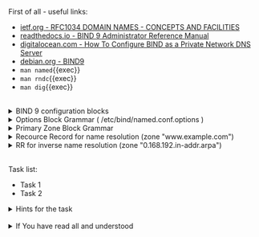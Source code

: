 First of all - useful links:

- [ietf.org - RFC1034 DOMAIN NAMES - CONCEPTS AND FACILITIES](https://datatracker.ietf.org/doc/html/rfc1034)
- [readthedocs.io - BIND 9 Administrator Reference Manual](https://bind9.readthedocs.io/en/stable/)
- [digitalocean.com - How To Configure BIND as a Private Network DNS Server](https://www.digitalocean.com/community/tutorials/how-to-configure-bind-as-a-private-network-dns-server-on-ubuntu-18-04)
- [debian.org - BIND9](https://wiki.debian.org/Bind9)
- `man named`{{exec}}
- `man rndc`{{exec}}
- `man dig`{{exec}}
<br>
<details><summary>BIND 9 configuration blocks</summary>
<pre>
  <strong>acl</strong>      - Defines a named IP address matching list, for access control and other uses.
  <strong>controls</strong> - Declares control channels to be used by the rndc utility.
  <strong>dnssec-policy</strong> - Describes a DNSSEC key and signing policy for zones. See dnssec-policy for details.
  <strong>key</strong>      - Specifies key information for use in authentication and authorization using TSIG.
  <strong>logging</strong>  - Specifies what information the server logs and where the log messages are sent.
  <strong>masters</strong>  - Synonym for primaries.
  <strong>options</strong>  - Controls global server configuration options and sets defaults for other statements.
  <strong>parental-agents</strong> - Defines a named list of servers for inclusion in primary and secondary zones’ parental-agents lists.
  <strong>primaries</strong>  - Defines a named list of servers for inclusion in stub and secondary zones’ primaries or also-notify lists.
  <strong>server</strong>     - Sets certain configuration options on a per-server basis.
  <strong>statistics-channels</strong> - Declares communication channels to get access to named statistics.
  <strong>tls</strong>      - Specifies configuration information for a TLS connection, including a key-file, cert-file, ca-file, dhparam-file, remote-hostname, ciphers, protocols, prefer-server-ciphers, and session-tickets.
  <strong>http</strong>     - Specifies configuration information for an HTTP connection, including endpoints, listener-clients, and streams-per-connection.
  <strong>trust-anchors</strong>  - Defines DNSSEC trust anchors: if used with the initial-key or initial-ds keyword, trust anchors are kept up-to-date using RFC 5011 trust anchor maintenance;
  <strong>view</strong>     - Defines a view.
  <strong>zone</strong>     - Defines a zone.
</pre>
</details>
<details><summary>Options Block Grammar ( /etc/bind/named.conf.options )</summary>
<pre>
options {
	allow-new-zones &lt;boolean&gt;;
	allow-notify { &lt;address_match_element&gt;; ... };
	allow-query { &lt;address_match_element&gt;; ... };
	allow-query-cache { &lt;address_match_element&gt;; ... };
	allow-query-cache-on { &lt;address_match_element&gt;; ... };
	allow-query-on { &lt;address_match_element&gt;; ... };
	allow-recursion { &lt;address_match_element&gt;; ... };
	allow-recursion-on { &lt;address_match_element&gt;; ... };
	allow-transfer [ port &lt;integer&gt; ] [ transport &lt;string&gt; ] { &lt;address_match_element&gt;; ... };
	allow-update { &lt;address_match_element&gt;; ... };
	allow-update-forwarding { &lt;address_match_element&gt;; ... };
	also-notify [ port &lt;integer&gt; ]  { ( &lt;remote-servers&gt; | &lt;ipv4_address&gt; [ port &lt;integer&gt; ] | &lt;ipv6_address&gt; [ port &lt;integer&gt; ] ) [ key &lt;string&gt; ] [ tls &lt;string&gt; ]; ... };
	alt-transfer-source ( &lt;ipv4_address&gt; | * ); // deprecated
	alt-transfer-source-v6 ( &lt;ipv6_address&gt; | * ); // deprecated
	answer-cookie &lt;boolean&gt;;
	attach-cache &lt;string&gt;;
	auth-nxdomain &lt;boolean&gt;;
	auto-dnssec ( allow | maintain | off ); // deprecated
	automatic-interface-scan &lt;boolean&gt;;
	avoid-v4-udp-ports { &lt;portrange&gt;; ... }; // deprecated
	avoid-v6-udp-ports { &lt;portrange&gt;; ... }; // deprecated
	bindkeys-file &lt;quoted_string&gt;;
	blackhole { &lt;address_match_element&gt;; ... };
	catalog-zones { zone &lt;string&gt; [ default-primaries [ port &lt;integer&gt; ]  { ( &lt;remote-servers&gt; | &lt;ipv4_address&gt; [ port &lt;integer&gt; ] | &lt;ipv6_address&gt; [ port &lt;integer&gt; ] ) [ key &lt;string&gt; ] [ tls &lt;string&gt; ]; ... } ] [ zone-directory &lt;quoted_string&gt; ] [ in-memory &lt;boolean&gt; ] [ min-update-interval &lt;duration&gt; ]; ... };
	check-dup-records ( fail | warn | ignore );
	check-integrity &lt;boolean&gt;;
	check-mx ( fail | warn | ignore );
	check-mx-cname ( fail | warn | ignore );
	check-names ( primary | master | secondary | slave | response ) ( fail | warn | ignore ); // may occur multiple times
	check-sibling &lt;boolean&gt;;
	check-spf ( warn | ignore );
	check-srv-cname ( fail | warn | ignore );
	check-wildcard &lt;boolean&gt;;
	clients-per-query &lt;integer&gt;;
	cookie-algorithm ( aes | siphash24 );
	cookie-secret &lt;string&gt;; // may occur multiple times
	coresize ( default | unlimited | &lt;sizeval&gt; ); // deprecated
	datasize ( default | unlimited | &lt;sizeval&gt; ); // deprecated
	deny-answer-addresses { &lt;address_match_element&gt;; ... } [ except-from { &lt;string&gt;; ... } ];
	deny-answer-aliases { &lt;string&gt;; ... } [ except-from { &lt;string&gt;; ... } ];
	dialup ( notify | notify-passive | passive | refresh | &lt;boolean&gt; );
	directory &lt;quoted_string&gt;;
	disable-algorithms &lt;string&gt; { &lt;string&gt;; ... }; // may occur multiple times
	disable-ds-digests &lt;string&gt; { &lt;string&gt;; ... }; // may occur multiple times
	disable-empty-zone &lt;string&gt;; // may occur multiple times
	dns64 &lt;netprefix&gt; {
		break-dnssec &lt;boolean&gt;;
		clients { &lt;address_match_element&gt;; ... };
		exclude { &lt;address_match_element&gt;; ... };
		mapped { &lt;address_match_element&gt;; ... };
		recursive-only &lt;boolean&gt;;
		suffix &lt;ipv6_address&gt;;
	}; // may occur multiple times
	dns64-contact &lt;string&gt;;
	dns64-server &lt;string&gt;;
	dnskey-sig-validity &lt;integer&gt;;
	dnsrps-enable &lt;boolean&gt;;
	dnsrps-options { &lt;unspecified-text&gt; };
	dnssec-accept-expired &lt;boolean&gt;;
	dnssec-dnskey-kskonly &lt;boolean&gt;;
	dnssec-loadkeys-interval &lt;integer&gt;;
	dnssec-must-be-secure &lt;string&gt; &lt;boolean&gt;; // may occur multiple times
	dnssec-policy &lt;string&gt;;
	dnssec-secure-to-insecure &lt;boolean&gt;;
	dnssec-update-mode ( maintain | no-resign );
	dnssec-validation ( yes | no | auto );
	dnstap { ( all | auth | client | forwarder | resolver | update ) [ ( query | response ) ]; ... };
	dnstap-identity ( &lt;quoted_string&gt; | none | hostname );
	dnstap-output ( file | unix ) &lt;quoted_string&gt; [ size ( unlimited | &lt;size&gt; ) ] [ versions ( unlimited | &lt;integer&gt; ) ] [ suffix ( increment | timestamp ) ];
	dnstap-version ( &lt;quoted_string&gt; | none );
	dscp &lt;integer&gt;; // obsolete
	dual-stack-servers [ port &lt;integer&gt; ] { ( &lt;quoted_string&gt; [ port &lt;integer&gt; ] | &lt;ipv4_address&gt; [ port &lt;integer&gt; ] | &lt;ipv6_address&gt; [ port &lt;integer&gt; ] ); ... };
	dump-file &lt;quoted_string&gt;;
	edns-udp-size &lt;integer&gt;;
	empty-contact &lt;string&gt;;
	empty-server &lt;string&gt;;
	empty-zones-enable &lt;boolean&gt;;
	fetch-quota-params &lt;integer&gt; &lt;fixedpoint&gt; &lt;fixedpoint&gt; &lt;fixedpoint&gt;;
	fetches-per-server &lt;integer&gt; [ ( drop | fail ) ];
	fetches-per-zone &lt;integer&gt; [ ( drop | fail ) ];
	files ( default | unlimited | &lt;sizeval&gt; ); // deprecated
	flush-zones-on-shutdown &lt;boolean&gt;;
	forward ( first | only );
	forwarders [ port &lt;integer&gt; ]  { ( &lt;ipv4_address&gt; | &lt;ipv6_address&gt; ) [ port &lt;integer&gt; ]; ... };
	fstrm-set-buffer-hint &lt;integer&gt;;
	fstrm-set-flush-timeout &lt;integer&gt;;
	fstrm-set-input-queue-size &lt;integer&gt;;
	fstrm-set-output-notify-threshold &lt;integer&gt;;
	fstrm-set-output-queue-model ( mpsc | spsc );
	fstrm-set-output-queue-size &lt;integer&gt;;
	fstrm-set-reopen-interval &lt;duration&gt;;
	geoip-directory ( &lt;quoted_string&gt; | none );
	glue-cache &lt;boolean&gt;; // deprecated
	heartbeat-interval &lt;integer&gt;;
	hostname ( &lt;quoted_string&gt; | none );
	http-listener-clients &lt;integer&gt;;
	http-port &lt;integer&gt;;
	http-streams-per-connection &lt;integer&gt;;
	https-port &lt;integer&gt;;
	interface-interval &lt;duration&gt;;
	ipv4only-contact &lt;string&gt;;
	ipv4only-enable &lt;boolean&gt;;
	ipv4only-server &lt;string&gt;;
	ixfr-from-differences ( primary | master | secondary | slave | &lt;boolean&gt; );
	keep-response-order { &lt;address_match_element&gt;; ... };
	key-directory &lt;quoted_string&gt;;
	lame-ttl &lt;duration&gt;;
	listen-on [ port &lt;integer&gt; ] [ tls &lt;string&gt; ] [ http &lt;string&gt; ] { &lt;address_match_element&gt;; ... }; // may occur multiple times
	listen-on-v6 [ port &lt;integer&gt; ] [ tls &lt;string&gt; ] [ http &lt;string&gt; ] { &lt;address_match_element&gt;; ... }; // may occur multiple times
	lmdb-mapsize &lt;sizeval&gt;;
	lock-file ( &lt;quoted_string&gt; | none );
	managed-keys-directory &lt;quoted_string&gt;;
	masterfile-format ( raw | text );
	masterfile-style ( full | relative );
	match-mapped-addresses &lt;boolean&gt;;
	max-cache-size ( default | unlimited | &lt;sizeval&gt; | &lt;percentage&gt; );
	max-cache-ttl &lt;duration&gt;;
	max-clients-per-query &lt;integer&gt;;
	max-ixfr-ratio ( unlimited | &lt;percentage&gt; );
	max-journal-size ( default | unlimited | &lt;sizeval&gt; );
	max-ncache-ttl &lt;duration&gt;;
	max-records &lt;integer&gt;;
	max-recursion-depth &lt;integer&gt;;
	max-recursion-queries &lt;integer&gt;;
	max-refresh-time &lt;integer&gt;;
	max-retry-time &lt;integer&gt;;
	max-rsa-exponent-size &lt;integer&gt;;
	max-stale-ttl &lt;duration&gt;;
	max-transfer-idle-in &lt;integer&gt;;
	max-transfer-idle-out &lt;integer&gt;;
	max-transfer-time-in &lt;integer&gt;;
	max-transfer-time-out &lt;integer&gt;;
	max-udp-size &lt;integer&gt;;
	max-zone-ttl ( unlimited | &lt;duration&gt; );
	memstatistics &lt;boolean&gt;;
	memstatistics-file &lt;quoted_string&gt;;
	message-compression &lt;boolean&gt;;
	min-cache-ttl &lt;duration&gt;;
	min-ncache-ttl &lt;duration&gt;;
	min-refresh-time &lt;integer&gt;;
	min-retry-time &lt;integer&gt;;
	minimal-any &lt;boolean&gt;;
	minimal-responses ( no-auth | no-auth-recursive | &lt;boolean&gt; );
	multi-master &lt;boolean&gt;;
	new-zones-directory &lt;quoted_string&gt;;
	no-case-compress { &lt;address_match_element&gt;; ... };
	nocookie-udp-size &lt;integer&gt;;
	notify ( explicit | master-only | primary-only | &lt;boolean&gt; );
	notify-delay &lt;integer&gt;;
	notify-rate &lt;integer&gt;;
	notify-source ( &lt;ipv4_address&gt; | * );
	notify-source-v6 ( &lt;ipv6_address&gt; | * );
	notify-to-soa &lt;boolean&gt;;
	nsec3-test-zone &lt;boolean&gt;; // test only
	nta-lifetime &lt;duration&gt;;
	nta-recheck &lt;duration&gt;;
	nxdomain-redirect &lt;string&gt;;
	parental-source ( &lt;ipv4_address&gt; | * );
	parental-source-v6 ( &lt;ipv6_address&gt; | * );
	pid-file ( &lt;quoted_string&gt; | none );
	port &lt;integer&gt;;
	preferred-glue &lt;string&gt;;
	prefetch &lt;integer&gt; [ &lt;integer&gt; ];
	provide-ixfr &lt;boolean&gt;;
	qname-minimization ( strict | relaxed | disabled | off );
	query-source [ address ] ( &lt;ipv4_address&gt; | * );
	query-source-v6 [ address ] ( &lt;ipv6_address&gt; | * );
	querylog &lt;boolean&gt;;
	random-device ( &lt;quoted_string&gt; | none ); // obsolete
	rate-limit {
		all-per-second &lt;integer&gt;;
		errors-per-second &lt;integer&gt;;
		exempt-clients { &lt;address_match_element&gt;; ... };
		ipv4-prefix-length &lt;integer&gt;;
		ipv6-prefix-length &lt;integer&gt;;
		log-only &lt;boolean&gt;;
		max-table-size &lt;integer&gt;;
		min-table-size &lt;integer&gt;;
		nodata-per-second &lt;integer&gt;;
		nxdomains-per-second &lt;integer&gt;;
		qps-scale &lt;integer&gt;;
		referrals-per-second &lt;integer&gt;;
		responses-per-second &lt;integer&gt;;
		slip &lt;integer&gt;;
		window &lt;integer&gt;;
	};
	recursing-file &lt;quoted_string&gt;;
	recursion &lt;boolean&gt;;
	recursive-clients &lt;integer&gt;;
	request-expire &lt;boolean&gt;;
	request-ixfr &lt;boolean&gt;;
	request-nsid &lt;boolean&gt;;
	require-server-cookie &lt;boolean&gt;;
	reserved-sockets &lt;integer&gt;; // deprecated
	resolver-nonbackoff-tries &lt;integer&gt;;
	resolver-query-timeout &lt;integer&gt;;
	resolver-retry-interval &lt;integer&gt;;
	response-padding { &lt;address_match_element&gt;; ... } block-size &lt;integer&gt;;
	response-policy { zone &lt;string&gt; [ add-soa &lt;boolean&gt; ] [ log &lt;boolean&gt; ] [ max-policy-ttl &lt;duration&gt; ] [ min-update-interval &lt;duration&gt; ] [ policy ( cname | disabled | drop | given | no-op | nodata | nxdomain | passthru | tcp-only &lt;quoted_string&gt; ) ] [ recursive-only &lt;boolean&gt; ] [ nsip-enable &lt;boolean&gt; ] [ nsdname-enable &lt;boolean&gt; ]; ... } [ add-soa &lt;boolean&gt; ] [ break-dnssec &lt;boolean&gt; ] [ max-policy-ttl &lt;duration&gt; ] [ min-update-interval &lt;duration&gt; ] [ min-ns-dots &lt;integer&gt; ] [ nsip-wait-recurse &lt;boolean&gt; ] [ nsdname-wait-recurse &lt;boolean&gt; ] [ qname-wait-recurse &lt;boolean&gt; ] [ recursive-only &lt;boolean&gt; ] [ nsip-enable &lt;boolean&gt; ] [ nsdname-enable &lt;boolean&gt; ] [ dnsrps-enable &lt;boolean&gt; ] [ dnsrps-options { &lt;unspecified-text&gt; } ];
	reuseport &lt;boolean&gt;;
	root-delegation-only [ exclude { &lt;string&gt;; ... } ]; // deprecated
	root-key-sentinel &lt;boolean&gt;;
	rrset-order { [ class &lt;string&gt; ] [ type &lt;string&gt; ] [ name &lt;quoted_string&gt; ] &lt;string&gt; &lt;string&gt;; ... };
	secroots-file &lt;quoted_string&gt;;
	send-cookie &lt;boolean&gt;;
	serial-query-rate &lt;integer&gt;;
	serial-update-method ( date | increment | unixtime );
	server-id ( &lt;quoted_string&gt; | none | hostname );
	servfail-ttl &lt;duration&gt;;
	session-keyalg &lt;string&gt;;
	session-keyfile ( &lt;quoted_string&gt; | none );
	session-keyname &lt;string&gt;;
	sig-signing-nodes &lt;integer&gt;;
	sig-signing-signatures &lt;integer&gt;;
	sig-signing-type &lt;integer&gt;;
	sig-validity-interval &lt;integer&gt; [ &lt;integer&gt; ];
	sortlist { &lt;address_match_element&gt;; ... };
	stacksize ( default | unlimited | &lt;sizeval&gt; ); // deprecated
	stale-answer-client-timeout ( disabled | off | &lt;integer&gt; );
	stale-answer-enable &lt;boolean&gt;;
	stale-answer-ttl &lt;duration&gt;;
	stale-cache-enable &lt;boolean&gt;;
	stale-refresh-time &lt;duration&gt;;
	startup-notify-rate &lt;integer&gt;;
	statistics-file &lt;quoted_string&gt;;
	suppress-initial-notify &lt;boolean&gt;; // obsolete
	synth-from-dnssec &lt;boolean&gt;;
	tcp-advertised-timeout &lt;integer&gt;;
	tcp-clients &lt;integer&gt;;
	tcp-idle-timeout &lt;integer&gt;;
	tcp-initial-timeout &lt;integer&gt;;
	tcp-keepalive-timeout &lt;integer&gt;;
	tcp-listen-queue &lt;integer&gt;;
	tcp-receive-buffer &lt;integer&gt;;
	tcp-send-buffer &lt;integer&gt;;
	tkey-dhkey &lt;quoted_string&gt; &lt;integer&gt;;
	tkey-domain &lt;quoted_string&gt;;
	tkey-gssapi-credential &lt;quoted_string&gt;;
	tkey-gssapi-keytab &lt;quoted_string&gt;;
	tls-port &lt;integer&gt;;
	transfer-format ( many-answers | one-answer );
	transfer-message-size &lt;integer&gt;;
	transfer-source ( &lt;ipv4_address&gt; | * );
	transfer-source-v6 ( &lt;ipv6_address&gt; | * );
	transfers-in &lt;integer&gt;;
	transfers-out &lt;integer&gt;;
	transfers-per-ns &lt;integer&gt;;
	trust-anchor-telemetry &lt;boolean&gt;; // experimental
	try-tcp-refresh &lt;boolean&gt;;
	udp-receive-buffer &lt;integer&gt;;
	udp-send-buffer &lt;integer&gt;;
	update-check-ksk &lt;boolean&gt;;
	update-quota &lt;integer&gt;;
	use-alt-transfer-source &lt;boolean&gt;; // deprecated
	use-v4-udp-ports { &lt;portrange&gt;; ... }; // deprecated
	use-v6-udp-ports { &lt;portrange&gt;; ... }; // deprecated
	v6-bias &lt;integer&gt;;
	validate-except { &lt;string&gt;; ... };
	version ( &lt;quoted_string&gt; | none );
	zero-no-soa-ttl &lt;boolean&gt;;
	zero-no-soa-ttl-cache &lt;boolean&gt;;
	zone-statistics ( full | terse | none | &lt;boolean&gt; );
};
</pre>
</details>
<details><summary>Primary Zone Block Grammar</summary>
<pre>
zone &lt;string&gt; [ &lt;class&gt; ] {
	type primary;
	allow-query { &lt;address_match_element&gt;; ... };
	allow-query-on { &lt;address_match_element&gt;; ... };
	allow-transfer [ port &lt;integer&gt; ] [ transport &lt;string&gt; ] { &lt;address_match_element&gt;; ... };
	allow-update { &lt;address_match_element&gt;; ... };
	also-notify [ port &lt;integer&gt; ]  { ( &lt;remote-servers&gt; | &lt;ipv4_address&gt; [ port &lt;integer&gt; ] | &lt;ipv6_address&gt; [ port &lt;integer&gt; ] ) [ key &lt;string&gt; ] [ tls &lt;string&gt; ]; ... };
	alt-transfer-source ( &lt;ipv4_address&gt; | * ); // deprecated
	alt-transfer-source-v6 ( &lt;ipv6_address&gt; | * ); // deprecated
	auto-dnssec ( allow | maintain | off ); // deprecated
	check-dup-records ( fail | warn | ignore );
	check-integrity &lt;boolean&gt;;
	check-mx ( fail | warn | ignore );
	check-mx-cname ( fail | warn | ignore );
	check-names ( fail | warn | ignore );
	check-sibling &lt;boolean&gt;;
	check-spf ( warn | ignore );
	check-srv-cname ( fail | warn | ignore );
	check-wildcard &lt;boolean&gt;;
	database &lt;string&gt;;
	dialup ( notify | notify-passive | passive | refresh | &lt;boolean&gt; );
	dlz &lt;string&gt;;
	dnskey-sig-validity &lt;integer&gt;;
	dnssec-dnskey-kskonly &lt;boolean&gt;;
	dnssec-loadkeys-interval &lt;integer&gt;;
	dnssec-policy &lt;string&gt;;
	dnssec-secure-to-insecure &lt;boolean&gt;;
	dnssec-update-mode ( maintain | no-resign );
	file &lt;quoted_string&gt;;
	forward ( first | only );
	forwarders [ port &lt;integer&gt; ]  { ( &lt;ipv4_address&gt; | &lt;ipv6_address&gt; ) [ port &lt;integer&gt; ]; ... };
	inline-signing &lt;boolean&gt;;
	ixfr-from-differences &lt;boolean&gt;;
	journal &lt;quoted_string&gt;;
	key-directory &lt;quoted_string&gt;;
	masterfile-format ( raw | text );
	masterfile-style ( full | relative );
	max-ixfr-ratio ( unlimited | &lt;percentage&gt; );
	max-journal-size ( default | unlimited | &lt;sizeval&gt; );
	max-records &lt;integer&gt;;
	max-transfer-idle-out &lt;integer&gt;;
	max-transfer-time-out &lt;integer&gt;;
	max-zone-ttl ( unlimited | &lt;duration&gt; );
	notify ( explicit | master-only | primary-only | &lt;boolean&gt; );
	notify-delay &lt;integer&gt;;
	notify-source ( &lt;ipv4_address&gt; | * );
	notify-source-v6 ( &lt;ipv6_address&gt; | * );
	notify-to-soa &lt;boolean&gt;;
	nsec3-test-zone &lt;boolean&gt;; // test only
	parental-agents [ port &lt;integer&gt; ]  { ( &lt;remote-servers&gt; | &lt;ipv4_address&gt; [ port &lt;integer&gt; ] | &lt;ipv6_address&gt; [ port &lt;integer&gt; ] ) [ key &lt;string&gt; ] [ tls &lt;string&gt; ]; ... };
	parental-source ( &lt;ipv4_address&gt; | * );
	parental-source-v6 ( &lt;ipv6_address&gt; | * );
	serial-update-method ( date | increment | unixtime );
	sig-signing-nodes &lt;integer&gt;;
	sig-signing-signatures &lt;integer&gt;;
	sig-signing-type &lt;integer&gt;;
	sig-validity-interval &lt;integer&gt; [ &lt;integer&gt; ];
	update-check-ksk &lt;boolean&gt;;
	update-policy ( local | { ( deny | grant ) &lt;string&gt; ( 6to4-self | external | krb5-self | krb5-selfsub | krb5-subdomain | krb5-subdomain-self-rhs | ms-self | ms-selfsub | ms-subdomain | ms-subdomain-self-rhs | name | self | selfsub | selfwild | subdomain | tcp-self | wildcard | zonesub ) [ &lt;string&gt; ] &lt;rrtypelist&gt;; ... } );
	zero-no-soa-ttl &lt;boolean&gt;;
	zone-statistics ( full | terse | none | &lt;boolean&gt; );
};
</pre>
</details>
<details><summary>Recource Record for name resolution (zone "www.example.com")</summary>
<pre>
$TTL    3600
@       IN      SOA     www.example.com. root.example.com. (
                   2007010401           ; Serial
                         3600           ; Refresh [1h]
                          600           ; Retry   [10m]
                        86400           ; Expire  [1d]
                          600 )         ; Negative Cache TTL [1h]<br>
@       IN      NS      ns1.example.com.
@       IN      NS      ns2.example.com.
@       IN      MX      10 www.example.com.<br>
www     IN      A       192.168.0.1
ns1    	IN      A       192.168.0.2
ns2    	IN      A       192.168.0.3<br>
pop     IN      CNAME   www
mail    IN      CNAME   www
</pre>
</details>
<details><summary>RR for inverse name resolution (zone "0.168.192.in-addr.arpa")</summary>
<pre>
@       IN      SOA     www.example.com. root.example.com. (
                   2007010401           ; Serial
                         3600           ; Refresh [1h]
                          600           ; Retry   [10m]
                        86400           ; Expire  [1d]
                          600 )         ; Negative Cache TTL [1h]<br>
@       IN      NS      www.example.com.<br>
1       IN      PTR     www.example.com.
2       IN      PTR     ns1.example.com.
3	IN	PTR	ns2.example.com.
</pre>
</details>
<br>

Task list:
- Task 1
- Task 2

<details><summary>Hints for the task</summary>
<pre>
<strong>Task 1:</strong>
  $ cmd1
  $ echo ${string:7:3}
<br>
<strong>Task 2:</strong>
  $ echo ${#string}
  $ string=
</pre>
</details>
<br>
<details><summary>If You have read all and understood</summary>
<pre>
`touch IReadAllAndUndnderstood`{{exec}}
</pre>
